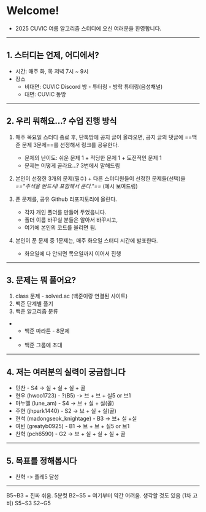# Welcome!
- 2025 CUVIC 여름 알고리즘 스터디에 오신 여러분을 환영합니다.

---
## 1. 스터디는 언제, 어디에서?
- 시간: 매주 화, 목 저녁 7시 ~ 9시
- 장소
	- 비대면: CUVIC Discord 방 - 튜터링 - 방학 튜터링(음성채널)
	- 대면: CUVIC 동방

---
## 2. 우리 뭐해요...? 수업 진행 방식
1. 매주 목요일 스터디 종료 후, 단톡방에 공지 글이 올라오면, 공지 글의 댓글에 ==백준 문제 3문제==를 선정해서 링크를 공유한다.
	- 문제의 난이도: 쉬운 문제 1 + 적당한 문제 1 + 도전적인 문제 1
	- 문제는 어떻게 골라요...? 3번에서 말해드림

2. 본인이 선정한 3개의 문제(필수) + 다른 스터디원들이 선정한 문제들(선택)을 *=="주석을 반드시! 포함해서 푼다."==* (예시 보여드림)

3. 푼 문제를, 공유 Github 리포지토리에 올린다.
	- 각자 개인 폴더를 만들어 두었읍니다.
	- 폴더 이름 바꾸실 분들은 알아서 바꾸시고,
	- 여기에 본인의 코드를 올리면 됨.

4. 본인이 푼 문제 중 1문제는, 매주 화요일 스터디 시간에 발표한다.
	- 화요일에 다 안되면 목요일까지 이어서 진행

---
## 3. 문제는 뭐 풀어요?
1. class 문제 - solved.ac (백준이랑 연결된 사이트)
2. 백준 단계별 풀기
3. 백준 알고리즘 분류
- + 백준 마라톤 - 8문제 
- + 백준 그룹에 초대

---
## 4. 저는 여러분의 실력이 궁금합니다
- 민찬 - S4 -> 실 + 실 + 실 + 골
- 현우 (hwoo1723) - ?(B5) -> 브 + 브 + 실5 or 브1
- 마누엘 (lune_am) - S4 -> 브 + 실 + 실(골)
- 주현 (jhpark1440) - S2 -> 브 + 실 + 실(골)
- 현석 (madongseok_knightage) - B3 -> 브+ 실 +실
- 여빈 (greatyb0925) - B1 -> 브 + 브 + 실5 or 브1
- 찬혁 (pch6590) - G2 -> 브 + 실 + 실 + 실 + 골
---
## 5. 목표를 정해봅시다
- 찬혁 -> 플레5 달성


---
B5~B3 = 진짜 쉬움. 5분컷
B2~S5 = 여기부터 약간 어려움. 생각할 것도 있음 (1차 고비)
S5~S3
S2~G5